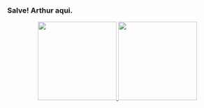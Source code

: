 ### Salve! Arthur aqui.
<div align="center">
  <a href="https://github.com/itsSouza">
  <img height="180em" src="https://github-readme-stats.vercel.app/api?username=itsSouza&show_icons=true&theme=blue-green&include_all_commits=true&count_private=true"/>
  <img height="180em" src="https://github-readme-stats.vercel.app/api/top-langs/?username=itsSouza&layout=compact&langs_count=7&theme=blue-green"/>
</div>

  

 
